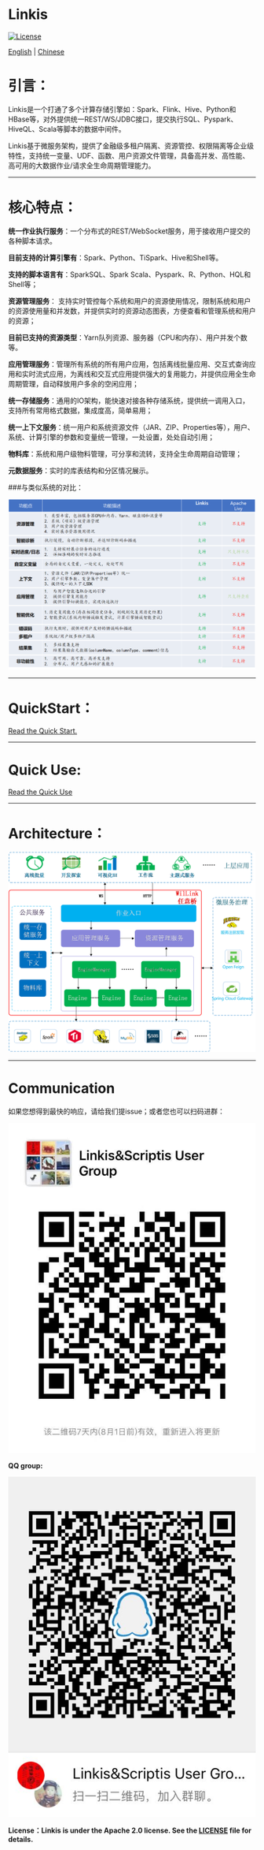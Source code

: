 Linkis
============

[![License](https://img.shields.io/badge/license-Apache%202-4EB1BA.svg)](https://www.apache.org/licenses/LICENSE-2.0.html)

[English](docs/en_US/README.md) | [Chinese](docs/zh_CN/README.md)

# 引言：

Linkis是一个打通了多个计算存储引擎如：Spark、Flink、Hive、Python和HBase等，对外提供统一REST/WS/JDBC接口，提交执行SQL、Pyspark、HiveQL、Scala等脚本的数据中间件。

Linkis基于微服务架构，提供了金融级多租户隔离、资源管控、权限隔离等企业级特性，支持统一变量、UDF、函数、用户资源文件管理，具备高并发、高性能、高可用的大数据作业/请求全生命周期管理能力。

----

# 核心特点：

**统一作业执行服务**：一个分布式的REST/WebSocket服务，用于接收用户提交的各种脚本请求。

**目前支持的计算引擎有**：Spark、Python、TiSpark、Hive和Shell等。

**支持的脚本语言有**：SparkSQL、Spark Scala、Pyspark、R、Python、HQL和Shell等；



**资源管理服务**： 支持实时管控每个系统和用户的资源使用情况，限制系统和用户的资源使用量和并发数，并提供实时的资源动态图表，方便查看和管理系统和用户的资源；

**目前已支持的资源类型**：Yarn队列资源、服务器（CPU和内存）、用户并发个数等。



**应用管理服务**：管理所有系统的所有用户应用，包括离线批量应用、交互式查询应用和实时流式应用，为离线和交互式应用提供强大的复用能力，并提供应用全生命周期管理，自动释放用户多余的空闲应用；



**统一存储服务**：通用的IO架构，能快速对接各种存储系统，提供统一调用入口，支持所有常用格式数据，集成度高，简单易用；



**统一上下文服务**：统一用户和系统资源文件（JAR、ZIP、Properties等），用户、系统、计算引擎的参数和变量统一管理，一处设置，处处自动引用；



**物料库**：系统和用户级物料管理，可分享和流转，支持全生命周期自动管理；



**元数据服务**：实时的库表结构和分区情况展示。

###与类似系统的对比：

![introduction01](images/introduction/introduction01.png)




----
# QuickStart：

[Read the Quick Start.](ch2/linkis快速使用文档.md)

----

# Quick Use:

[Read the Quick Use](ch3/linkis使用文档.md)

----

# Architecture：

![introduction02](images/introduction/introduction02.png)

----

# Communication

如果您想得到最快的响应，请给我们提issue；或者您也可以扫码进群：

![introduction03](images/introduction/introduction03.jpg)

**QQ group:**
<br>

![introduction04](images/introduction/introduction04.jpg)

**License：Linkis is under the Apache 2.0 license. See the [LICENSE](/LICENSE) file for details.**


